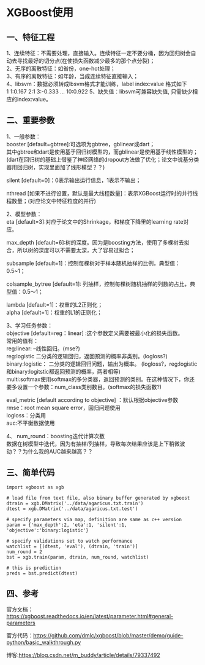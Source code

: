 # XGBoost使用
## 一、特征工程
1、连续特征：不需要处理，直接输入。连续特征一定不要分桶，因为回归树会自动去寻找最好的切分点(在使损失函数减少最多的那个点分裂)；  
2、无序的离散特征：如省份，one-hot处理；  
3、有序的离散特征：如年龄，当成连续特征直接输入；  
4、libsvm：数据必须转成lbsvm格式才能训练，label index:value 格式如下    
1 1:0.167 2:1 3:-0.333 … 10:0.922 
5、缺失值：libsvm可兼容缺失值, 只需缺少相应的index:value。

## 二、重要参数
1、一般参数：  
booster [default=gbtree]:可选项为gbtree，gblinear或dart；  
其中gbtree和dart是使用基于回归树模型的，而gblinear是使用基于线性模型的；(dart在回归树的基础上借鉴了神经网络的dropout方法做了优化；论文中说基分类器用回归树，实现里面加了线形模型？？)  

silent [default=0]：0表示输出运行信息，1表示不输出；  

nthread [如果不进行设置，默认是最大线程数量]：表示XGBoost运行时的并行线程数量；(对应论文中特征粒度的并行)  

2、模型参数：  
eta [default=3]:对应于论文中的Shrinkage，和梯度下降里的learning rate对应。  

max_depth [default=6]:树的深度。因为是boosting方法，使用了多棵树去拟合，所以树的深度可以不需要太深，大了容易过拟合；  

subsample [default=1]：控制每棵树对于样本随机抽样的比例，典型值：0.5~1；  

colsample_bytree [default=1]: 列抽样，控制每棵树随机抽样的列数的占比，典型值：0.5～1；  

lambda [default=1]：权重的L2正则化；  
alpha [default=1]：权重的L1的正则化；  

3、学习任务参数：  
objective [default=reg：linear] :这个参数定义需要被最小化的损失函数。  
常用的值有：  
reg:linear: –线性回归。(mse?)   
reg:logistic 二分类的逻辑回归，返回预测的概率非类别。(logloss?)   
binary:logistic： 二分类的逻辑回归问题，输出为概率。 (logloss?，reg:logistic和binary:logitstic都返回预测的概率，两者相等)  
multi:softmax使用softmax的多分类器，返回预测的类别。在这种情况下，你还要多设置一个参数：num_class类别数目。(softmax的损失函数?) 

eval_metric [default according to objective] ：默认根据objective参数  
rmse：root mean square error，回归问题使用   
logloss：分类用  
auc:不平衡数据使用

4、
num_round：boosting迭代计算次数   
数据在树模型中迭代，因为有抽样/列抽样，导致每次结果应该是上下稍微波动？？为什么我的AUC越来越高？？
 
## 三、简单代码
```
import xgboost as xgb

# load file from text file, also binary buffer generated by xgboost
dtrain = xgb.DMatrix('../data/agaricus.txt.train')
dtest = xgb.DMatrix('../data/agaricus.txt.test')

# specify parameters via map, definition are same as c++ version
param = {'max_depth':2, 'eta':1, 'silent':1, 'objective':'binary:logistic'}

# specify validations set to watch performance
watchlist = [(dtest, 'eval'), (dtrain, 'train')]
num_round = 2
bst = xgb.train(param, dtrain, num_round, watchlist)

# this is prediction
preds = bst.predict(dtest)
```

## 四、参考
官方文档：https://xgboost.readthedocs.io/en/latest/parameter.html#general-parameters  

官方代码：https://github.com/dmlc/xgboost/blob/master/demo/guide-python/basic_walkthrough.py   

博客:https://blog.csdn.net/m_buddy/article/details/79337492   




